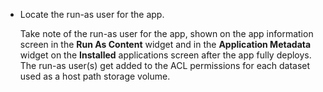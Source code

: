 &NewLine;

* Locate the run-as user for the app.
  
  Take note of the run-as user for the app, shown on the app information screen in the **Run As Content** widget and in the **Application Metadata** widget on the **Installed** applications screen after the app fully deploys.
  The run-as user(s) get added to the ACL permissions for each dataset used as a host path storage volume.
